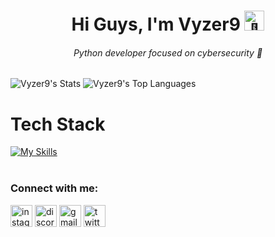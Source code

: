 <!-- Menu -->
<h1 align="center">Hi Guys, I'm Vyzer9 <picture>
  <source srcset="https://fonts.gstatic.com/s/e/notoemoji/latest/1f389/512.webp" type="image/webp">
  <img src="https://fonts.gstatic.com/s/e/notoemoji/latest/1f389/512.gif" alt="🎉" width="32" height="32">
</picture> </h1> 
<h6 align="center">Python developer focused on cybersecurity 🚀 </h6>

<!-- Stats -->
![Vyzer9's Stats](https://github-readme-stats.vercel.app/api?username=Vyzer9&theme=vue-dark&show_icons=true&hide_border=true&count_private=true)
![Vyzer9's Top Languages](https://github-readme-stats.vercel.app/api/top-langs/?username=Vyzer9&theme=vue-dark&show_icons=true&hide_border=true&layout=compact)

<!-- Languages -->
# Tech Stack 
[![My Skills](https://skillicons.dev/icons?i=python,flask,bash,elixir,js,docker,ubuntu,linux,git,postgres,postman,html,css,bootstrap,tailwind)](https://skillicons.dev)
<br>
<br> 
<!-- Connect with me-->
<h3 align="left">Connect with me:</h3>
<div align="left">
  <a href="https://www.instagram.com/rsc.santoz"><img src="https://img.shields.io/static/v1?message=Instagram&logo=instagram&label=&color=E4405F&logoColor=white&labelColor=413b3b&style=for-the-badge" height="35" alt="instagram logo" /></a>
  <a href="https://discord.gg/vSS9Q2YP5D"><img src="https://img.shields.io/static/v1?message=Discord&logo=discord&label=&color=7289DA&logoColor=white&labelColor=413b3b&style=for-the-badge" height="35" alt="discord logo" /></a>
  <a href="mailto:Samzoovsk19@gmail.com"><img src="https://img.shields.io/static/v1?message=Gmail&logo=gmail&label=&color=D14836&logoColor=white&labelColor=413b3b&style=for-the-badge" height="35" alt="gmail logo" /></a>
  <a href="https://twitter.com/Vyzr9"><img src="https://img.shields.io/static/v1?message=Twitter&logo=twitter&label=&color=1DA1F2&logoColor=white&labelColor=413b3b&style=for-the-badge" height="35" alt="twitter logo" /></a>
</div>
